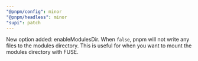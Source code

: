 ```yaml
---
"@pnpm/config": minor
"@pnpm/headless": minor
"supi": patch
---
```


New option added: enableModulesDir. When `false`, pnpm will not write any files to the modules directory. This is useful for when you want to mount the modules directory with FUSE.
